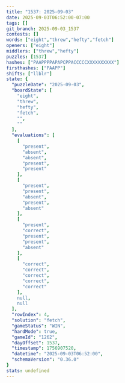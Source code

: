 ```yaml
---
title: "1537: 2025-09-03"
date: 2025-09-03T06:52:00-07:00
tags: []
git_branch: 2025-09-03_1537
contests: []
words: ["eight","threw","hefty","fetch"]
openers: ["eight"]
middlers: ["threw","hefty"]
puzzles: [1537]
hashes: ["PAAPPPPAPAPCPPACCCCCXXXXXXXXXX"]
firsthashes: ["PAAPP"]
shifts: ["llblr"]
state: {
  "puzzleDate": "2025-09-03",
  "boardState": [
    "eight",
    "threw",
    "hefty",
    "fetch",
    "",
    ""
  ],
  "evaluations": [
    [
      "present",
      "absent",
      "absent",
      "present",
      "present"
    ],
    [
      "present",
      "present",
      "absent",
      "present",
      "absent"
    ],
    [
      "present",
      "correct",
      "present",
      "present",
      "absent"
    ],
    [
      "correct",
      "correct",
      "correct",
      "correct",
      "correct"
    ],
    null,
    null
  ],
  "rowIndex": 4,
  "solution": "fetch",
  "gameStatus": "WIN",
  "hardMode": true,
  "gameId": "1262",
  "dayOffset": 1537,
  "timestamp": 1756907520,
  "datetime": "2025-09-03T06:52:00",
  "schemaVersion": "0.36.0"
}
stats: undefined
---
```

<!-- more -->
